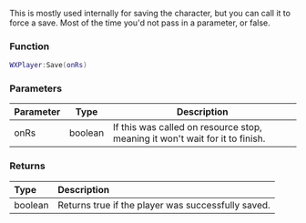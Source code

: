 This is mostly used internally for saving the character, but you can call it to force a save. Most of the time you'd not pass in a parameter, or false.
### Function
```lua
WXPlayer:Save(onRs)
```

### Parameters
| Parameter | Type | Description |
|-          |-     |-            |
| onRs | boolean | If this was called on resource stop, meaning it won't wait for it to finish. |

### Returns
| Type | Description |
| :--- | :--- |
| boolean | Returns true if the player was successfully saved. |
